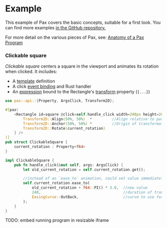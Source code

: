 # Example


This example of Pax covers the basic concepts, suitable for a first look.  You can find more examples [in the GitHub repository.](https://www.github.com/pax-lang/examples/)

For more detail on the various pieces of Pax, see: [Anatomy of a Pax Program](/start-anatomy-of-a-pax-program.html)

### Clickable square
_Clickable square_ centers a square in the viewport and animates its rotation when clicked.  It includes:
  - A [template]() definition
  - A click [event binding]() and Rust handler
  - An [expression]() bound to the Rectangle's [transform](/reference-coordinates-and-transforms.html) property (`{...}`)

```rust
use pax::api::{Property, ArgsClick, Transform2D};

#[pax(
    <Rectangle id=square @click=self.handle_click width=200px height=200px transform={
        Transform2D::Align(50%, 50%)  *         //Align relative to parent container
        Transform2D::Anchor(50%, 50%) *         //Origin of transformation, relative to element bounds
        Transform2D::Rotate(current_rotation)   
    } />
)]
pub struct ClickableSquare {
    current_rotation : Property<f64>
}

impl ClickableSquare {
    pub fn handle_click(&mut self, args: ArgsClick) {
        let old_current_rotation = self.current_rotation.get();

        //instead of an `ease_to` animation, could set value immediately with `self.theta.set(...)`
        self.current_rotation.ease_to(
            old_current_rotation + f64::PI() * 3.0,  //new value
            240,                                     //duration of transition, frames
            EasingCurve::OutBack,                    //curve to use for interpolation 
        );
    }
}
```

TODO: embed running program in resizable iframe